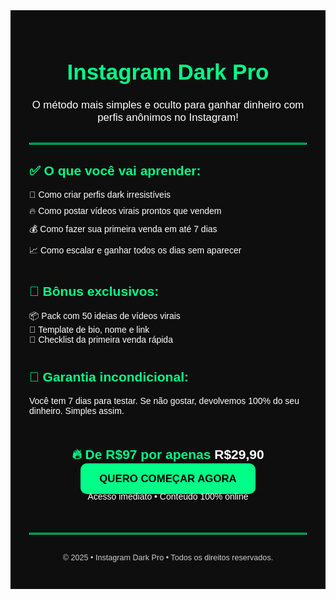 <div style="font-family: Arial, sans-serif; background-color: #0e0e0e; color: white; padding: 30px; max-width: 800px; margin: auto;">

  <h1 style="color: #00ff88; text-align: center; font-size: 2.5em;">Instagram Dark Pro</h1>
  <p style="text-align: center; font-size: 1.2em;">O método mais simples e oculto para ganhar dinheiro com perfis anônimos no Instagram!</p>

  <hr style="border: 1px solid #00ff88; margin: 30px 0;">

  <h2 style="color: #00ff88;">✅ O que você vai aprender:</h2>
  <ul style="list-style: none; padding-left: 0;">
    <li style="margin: 10px 0;">🚀 Como criar perfis dark irresistíveis</li>
    <li style="margin: 10px 0;">🔥 Como postar vídeos virais prontos que vendem</li>
    <li style="margin: 10px 0;">💰 Como fazer sua primeira venda em até 7 dias</li>
    <li style="margin: 10px 0;">📈 Como escalar e ganhar todos os dias sem aparecer</li>
  </ul>

  <h2 style="color: #00ff88; margin-top: 40px;">🎁 Bônus exclusivos:</h2>
  <ul style="list-style: none; padding-left: 0;">
    <li>📦 Pack com 50 ideias de vídeos virais</li>
    <li>📱 Template de bio, nome e link</li>
    <li>📝 Checklist da primeira venda rápida</li>
  </ul>

  <h2 style="color: #00ff88; margin-top: 40px;">💸 Garantia incondicional:</h2>
  <p>Você tem 7 dias para testar. Se não gostar, devolvemos 100% do seu dinheiro. Simples assim.</p>

  <div style="text-align: center; margin: 50px 0;">
    <h2 style="color: #00ff88;">🔥 De R$97 por apenas <span style="color: white;">R$29,90</span></h2>
    <a href="https://caktoplatform.com/checkout/instagram-dark-pro" style="background-color: #00ff88; color: black; padding: 15px 30px; text-decoration: none; font-weight: bold; border-radius: 10px; font-size: 1.2em;">QUERO COMEÇAR AGORA</a>
    <p style="margin-top: 10px;">Acesso imediato • Conteúdo 100% online</p>
  </div>

  <hr style="border: 1px solid #00ff88; margin: 30px 0;">
  <p style="text-align: center; font-size: 0.9em; color: #ccc;">© 2025 • Instagram Dark Pro • Todos os direitos reservados.</p>

</div>
